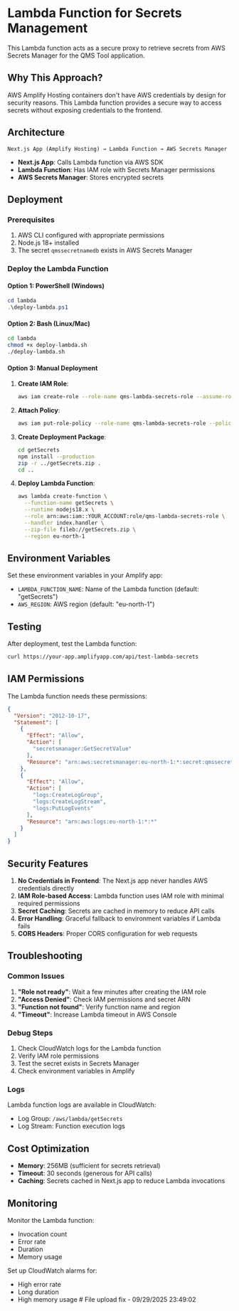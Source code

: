 # Lambda Function for Secrets Management

This Lambda function acts as a secure proxy to retrieve secrets from AWS Secrets Manager for the QMS Tool application.

## Why This Approach?

AWS Amplify Hosting containers don't have AWS credentials by design for security reasons. This Lambda function provides a secure way to access secrets without exposing credentials to the frontend.

## Architecture

```
Next.js App (Amplify Hosting) → Lambda Function → AWS Secrets Manager
```

- **Next.js App**: Calls Lambda function via AWS SDK
- **Lambda Function**: Has IAM role with Secrets Manager permissions
- **AWS Secrets Manager**: Stores encrypted secrets

## Deployment

### Prerequisites

1. AWS CLI configured with appropriate permissions
2. Node.js 18+ installed
3. The secret `qmssecretnamedb` exists in AWS Secrets Manager

### Deploy the Lambda Function

#### Option 1: PowerShell (Windows)
```powershell
cd lambda
.\deploy-lambda.ps1
```

#### Option 2: Bash (Linux/Mac)
```bash
cd lambda
chmod +x deploy-lambda.sh
./deploy-lambda.sh
```

#### Option 3: Manual Deployment

1. **Create IAM Role**:
   ```bash
   aws iam create-role --role-name qms-lambda-secrets-role --assume-role-policy-document file://trust-policy.json
   ```

2. **Attach Policy**:
   ```bash
   aws iam put-role-policy --role-name qms-lambda-secrets-role --policy-name qms-lambda-secrets-policy --policy-document file://secrets-policy.json
   ```

3. **Create Deployment Package**:
   ```bash
   cd getSecrets
   npm install --production
   zip -r ../getSecrets.zip .
   cd ..
   ```

4. **Deploy Lambda Function**:
   ```bash
   aws lambda create-function \
     --function-name getSecrets \
     --runtime nodejs18.x \
     --role arn:aws:iam::YOUR_ACCOUNT:role/qms-lambda-secrets-role \
     --handler index.handler \
     --zip-file fileb://getSecrets.zip \
     --region eu-north-1
   ```

## Environment Variables

Set these environment variables in your Amplify app:

- `LAMBDA_FUNCTION_NAME`: Name of the Lambda function (default: "getSecrets")
- `AWS_REGION`: AWS region (default: "eu-north-1")

## Testing

After deployment, test the Lambda function:

```bash
curl https://your-app.amplifyapp.com/api/test-lambda-secrets
```

## IAM Permissions

The Lambda function needs these permissions:

```json
{
  "Version": "2012-10-17",
  "Statement": [
    {
      "Effect": "Allow",
      "Action": [
        "secretsmanager:GetSecretValue"
      ],
      "Resource": "arn:aws:secretsmanager:eu-north-1:*:secret:qmssecretnamedb*"
    },
    {
      "Effect": "Allow",
      "Action": [
        "logs:CreateLogGroup",
        "logs:CreateLogStream",
        "logs:PutLogEvents"
      ],
      "Resource": "arn:aws:logs:eu-north-1:*:*"
    }
  ]
}
```

## Security Features

1. **No Credentials in Frontend**: The Next.js app never handles AWS credentials directly
2. **IAM Role-based Access**: Lambda function uses IAM role with minimal required permissions
3. **Secret Caching**: Secrets are cached in memory to reduce API calls
4. **Error Handling**: Graceful fallback to environment variables if Lambda fails
5. **CORS Headers**: Proper CORS configuration for web requests

## Troubleshooting

### Common Issues

1. **"Role not ready"**: Wait a few minutes after creating the IAM role
2. **"Access Denied"**: Check IAM permissions and secret ARN
3. **"Function not found"**: Verify function name and region
4. **"Timeout"**: Increase Lambda timeout in AWS Console

### Debug Steps

1. Check CloudWatch logs for the Lambda function
2. Verify IAM role permissions
3. Test the secret exists in Secrets Manager
4. Check environment variables in Amplify

### Logs

Lambda function logs are available in CloudWatch:
- Log Group: `/aws/lambda/getSecrets`
- Log Stream: Function execution logs

## Cost Optimization

- **Memory**: 256MB (sufficient for secrets retrieval)
- **Timeout**: 30 seconds (generous for API calls)
- **Caching**: Secrets cached in Next.js app to reduce Lambda invocations

## Monitoring

Monitor the Lambda function:
- Invocation count
- Error rate
- Duration
- Memory usage

Set up CloudWatch alarms for:
- High error rate
- Long duration
- High memory usage
#   F i l e   u p l o a d   f i x   -   0 9 / 2 9 / 2 0 2 5   2 3 : 4 9 : 0 2  
 